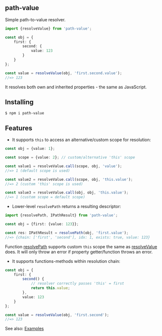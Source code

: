 path-value
----------

Simple path-to-value resolver.

```ts
import {resolveValue} from 'path-value';

const obj = {
    first: {
        second: {
            value: 123
        }
    }
};

const value = resolveValue(obj, 'first.second.value');
//=> 123
```

It resolves both own and inherited properties - the same as JavaScript.

## Installing

```
$ npm i path-value
```

## Features

* It supports `this` to access an alternative/custom scope for resolution:

```ts
const obj = {value: 1};

const scope = {value: 2}; // custom/alternative 'this' scope

const value1 = resolveValue.call(scope, obj, 'value');
//=> 1 (default scope is used)

const value2 = resolveValue.call(scope, obj, 'this.value');
//=> 2 (custom 'this' scope is used)

const value3 = resolveValue.call(obj, obj, 'this.value');
//=> 1 (custom scope = default scope)
```

* Lower-level `resolvePath` returns a resulting descriptor:

```ts
import {resolvePath, IPathResult} from 'path-value';

const obj = {first: {value: 123}};

const res: IPathResult = resolvePath(obj, 'first.value');
//=> {chain: ['first', 'second'], idx: 1, exists: true, value: 123}
```

Function [resolvePath] supports custom `this` scope the same as [resolveValue] does.
It will only throw an error if property getter/function throws an error.

* It supports functions-methods within resolution chain:

```ts
const obj = {
    first: {
        second() {
            // resolver correctly passes 'this' = first
            return this.value;
        },
        value: 123
    }
};

const value = resolveValue(obj, 'first.second');
//=> 123
```

See also: [Examples](http://github.com/vitaly-t/path-value/wiki/Examples)

[resolvePath]:https://github.com/vitaly-t/path-value/blob/main/src/resolve-path.ts#L13
[resolveValue]:https://github.com/vitaly-t/path-value/blob/main/src/resolve-value.ts#L14
